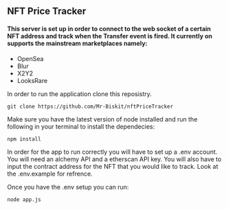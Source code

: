 ## NFT Price Tracker

#### This server is set up in order to connect to the web socket of a certain NFT address and track when the Transfer event is fired. It currently on supports the mainstream marketplaces namely:

- OpenSea
- Blur
- X2Y2
- LooksRare

In order to run the application clone this reposistry.

```git
git clone https://github.com/Mr-Biskit/nftPriceTracker
```

Make sure you have the latest version of node installed and run the following in your terminal to install the dependecies:

```terminal
npm install
```

In order for the app to run correctly you will have to set up a .env account. You will need an alchemy API and a etherscan API key. You will also have to input the contract address for the NFT that you would like to track. Look at the .env.example for refrence.

Once you have the .env setup you can run: 

```node
node app.js
```
